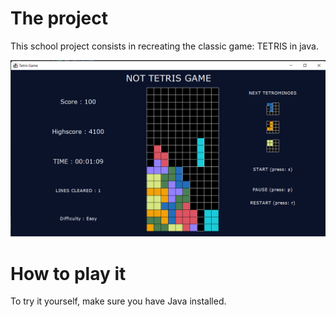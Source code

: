 <h1>The project </h1>

This school project consists in recreating the classic game: TETRIS in java. 

<img src="https://github.com/HugoM25/Tetris_project_LP2A/blob/master/screenshot.png"  />

<h1> How to play it </h1>
To try it yourself, make sure you have Java installed.
